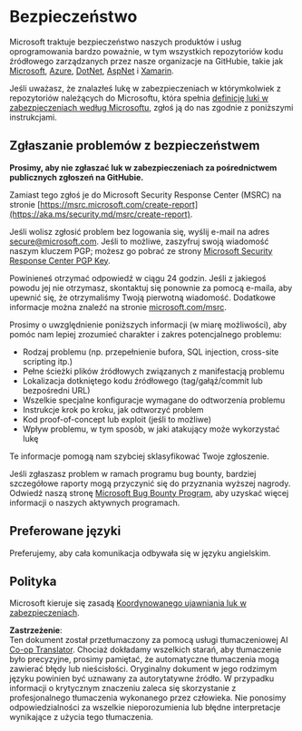 <!--
CO_OP_TRANSLATOR_METADATA:
{
  "original_hash": "0f93a8c33466486d1e7a0837ca8672ec",
  "translation_date": "2025-03-28T09:08:26+00:00",
  "source_file": "SECURITY.md",
  "language_code": "pl"
}
-->
# Bezpieczeństwo

Microsoft traktuje bezpieczeństwo naszych produktów i usług oprogramowania bardzo poważnie, w tym wszystkich repozytoriów kodu źródłowego zarządzanych przez nasze organizacje na GitHubie, takie jak [Microsoft](https://github.com/Microsoft), [Azure](https://github.com/Azure), [DotNet](https://github.com/dotnet), [AspNet](https://github.com/aspnet) i [Xamarin](https://github.com/xamarin).

Jeśli uważasz, że znalazłeś lukę w zabezpieczeniach w którymkolwiek z repozytoriów należących do Microsoftu, która spełnia [definicję luki w zabezpieczeniach według Microsoftu](https://aka.ms/security.md/definition), zgłoś ją do nas zgodnie z poniższymi instrukcjami.

## Zgłaszanie problemów z bezpieczeństwem

**Prosimy, aby nie zgłaszać luk w zabezpieczeniach za pośrednictwem publicznych zgłoszeń na GitHubie.**

Zamiast tego zgłoś je do Microsoft Security Response Center (MSRC) na stronie [https://msrc.microsoft.com/create-report](https://aka.ms/security.md/msrc/create-report).

Jeśli wolisz zgłosić problem bez logowania się, wyślij e-mail na adres [secure@microsoft.com](mailto:secure@microsoft.com). Jeśli to możliwe, zaszyfruj swoją wiadomość naszym kluczem PGP; możesz go pobrać ze strony [Microsoft Security Response Center PGP Key](https://aka.ms/security.md/msrc/pgp).

Powinieneś otrzymać odpowiedź w ciągu 24 godzin. Jeśli z jakiegoś powodu jej nie otrzymasz, skontaktuj się ponownie za pomocą e-maila, aby upewnić się, że otrzymaliśmy Twoją pierwotną wiadomość. Dodatkowe informacje można znaleźć na stronie [microsoft.com/msrc](https://www.microsoft.com/msrc).

Prosimy o uwzględnienie poniższych informacji (w miarę możliwości), aby pomóc nam lepiej zrozumieć charakter i zakres potencjalnego problemu:

* Rodzaj problemu (np. przepełnienie bufora, SQL injection, cross-site scripting itp.)
* Pełne ścieżki plików źródłowych związanych z manifestacją problemu
* Lokalizacja dotkniętego kodu źródłowego (tag/gałąź/commit lub bezpośredni URL)
* Wszelkie specjalne konfiguracje wymagane do odtworzenia problemu
* Instrukcje krok po kroku, jak odtworzyć problem
* Kod proof-of-concept lub exploit (jeśli to możliwe)
* Wpływ problemu, w tym sposób, w jaki atakujący może wykorzystać lukę

Te informacje pomogą nam szybciej sklasyfikować Twoje zgłoszenie.

Jeśli zgłaszasz problem w ramach programu bug bounty, bardziej szczegółowe raporty mogą przyczynić się do przyznania wyższej nagrody. Odwiedź naszą stronę [Microsoft Bug Bounty Program](https://aka.ms/security.md/msrc/bounty), aby uzyskać więcej informacji o naszych aktywnych programach.

## Preferowane języki

Preferujemy, aby cała komunikacja odbywała się w języku angielskim.

## Polityka

Microsoft kieruje się zasadą [Koordynowanego ujawniania luk w zabezpieczeniach](https://aka.ms/security.md/cvd).

**Zastrzeżenie**:  
Ten dokument został przetłumaczony za pomocą usługi tłumaczeniowej AI [Co-op Translator](https://github.com/Azure/co-op-translator). Chociaż dokładamy wszelkich starań, aby tłumaczenie było precyzyjne, prosimy pamiętać, że automatyczne tłumaczenia mogą zawierać błędy lub nieścisłości. Oryginalny dokument w jego rodzimym języku powinien być uznawany za autorytatywne źródło. W przypadku informacji o krytycznym znaczeniu zaleca się skorzystanie z profesjonalnego tłumaczenia wykonanego przez człowieka. Nie ponosimy odpowiedzialności za wszelkie nieporozumienia lub błędne interpretacje wynikające z użycia tego tłumaczenia.